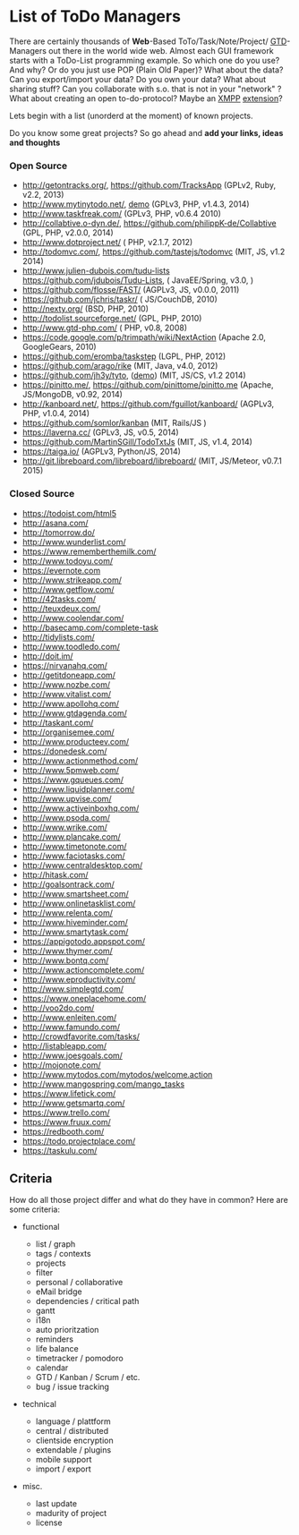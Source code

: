 # List of ToDo Managers

There are certainly thousands of **Web**-Based ToTo/Task/Note/Project/
[GTD](https://en.wikipedia.org/wiki/Getting_Things_Done)-Managers
out there in the world wide web.
Almost each GUI framework starts with a ToDo-List programming example.
So which one do you use? And why? Or do you just use POP (Plain Old Paper)?
What about the data? Can you export/import your data? Do you own your data?
What about sharing stuff? Can you collaborate with s.o. that is not in your
"network" ?
What about creating an open to-do-protocol? Maybe an [XMPP](http://xmpp.org)
[extension](http://xmpp.org/xmpp-protocols/xmpp-extensions/)?

Lets begin with a list (unorderd at the moment) of known projects.

Do you know some great projects?
So go ahead and **add your links, ideas and thoughts**

### Open Source

- http://getontracks.org/,
  https://github.com/TracksApp                        (GPLv2,      Ruby, v2.2,             2013)
- http://www.mytinytodo.net/,
  [demo](http://www.mytinytodo.net/demo/)             (GPLv3,      PHP,           v1.4.3,  2014)
- http://www.taskfreak.com/                           (GPLv3,      PHP,           v0.6.4   2010)
- http://collabtive.o-dyn.de/,
  https://github.com/philippK-de/Collabtive           (GPL,        PHP,           v2.0.0,  2014)
- http://www.dotproject.net/                          (            PHP,           v2.1.7,  2012)
- http://todomvc.com/,
  https://github.com/tastejs/todomvc                  (MIT,        JS,            v1.2     2014)
- http://www.julien-dubois.com/tudu-lists
  https://github.com/jdubois/Tudu-Lists,              (            JavaEE/Spring, v3.0,        )
- https://github.com/flosse/FAST/                     (AGPLv3,     JS,            v0.0.0,  2011)
- https://github.com/jchris/taskr/                    (            JS/CouchDB,             2010)
- http://nexty.org/                                   (BSD,        PHP,                    2010)
- http://todolist.sourceforge.net/                    (GPL,        PHP,                    2010)
- http://www.gtd-php.com/                             (            PHP,           v0.8,    2008)
- https://code.google.com/p/trimpath/wiki/NextAction  (Apache 2.0, GoogleGears,            2010)
- https://github.com/eromba/taskstep                  (LGPL,       PHP,                    2012)
- https://github.com/arago/rike                       (MIT,        Java,          v4.0,    2012)
- https://github.com/jh3y/tyto,
  ([demo](http://jh3y.github.io/tyto))                (MIT,        JS/CS,         v1.2     2014)
- https://pinitto.me/,
  https://github.com/pinittome/pinitto.me             (Apache,     JS/MongoDB,    v0.92,   2014)
- http://kanboard.net/,
  https://github.com/fguillot/kanboard/               (AGPLv3,     PHP,           v1.0.4,  2014)
- https://github.com/somlor/kanban                    (MIT,        Rails/JS                    )
- https://laverna.cc/                                 (GPLv3,      JS,            v0.5,    2014)
- https://github.com/MartinSGill/TodoTxtJs            (MIT,        JS,            v1.4,    2014)
- https://taiga.io/                                   (AGPLv3,     Python/JS,              2014)
- http://git.libreboard.com/libreboard/libreboard/    (MIT,        JS/Meteor,     v0.7.1   2015)

### Closed Source

- https://todoist.com/html5
- http://asana.com/
- http://tomorrow.do/
- http://www.wunderlist.com/
- https://www.rememberthemilk.com/
- http://www.todoyu.com/
- https://evernote.com
- http://www.strikeapp.com/
- http://www.getflow.com/
- http://42tasks.com/
- http://teuxdeux.com/
- http://www.coolendar.com/
- http://basecamp.com/complete-task
- http://tidylists.com/
- http://www.toodledo.com/
- http://doit.im/
- https://nirvanahq.com/
- http://getitdoneapp.com/
- http://www.nozbe.com/
- http://www.vitalist.com/
- http://www.apollohq.com/
- http://www.gtdagenda.com/
- http://taskant.com/
- http://organisemee.com/
- http://www.producteev.com/
- https://donedesk.com/
- http://www.actionmethod.com/
- http://www.5pmweb.com/
- https://www.gqueues.com/
- http://www.liquidplanner.com/
- http://www.upvise.com/
- http://www.activeinboxhq.com/
- http://www.psoda.com/
- http://www.wrike.com/
- http://www.plancake.com/
- http://www.timetonote.com/
- http://www.faciotasks.com/
- http://www.centraldesktop.com/
- http://hitask.com/
- http://goalsontrack.com/
- http://www.smartsheet.com/
- http://www.onlinetasklist.com/
- http://www.relenta.com/
- http://www.hiveminder.com/
- http://www.smartytask.com/
- https://appigotodo.appspot.com/
- http://www.thymer.com/
- http://www.bontq.com/
- http://www.actioncomplete.com/
- http://www.eproductivity.com/
- http://www.simplegtd.com/
- https://www.oneplacehome.com/
- http://voo2do.com/
- http://www.enleiten.com/
- http://www.famundo.com/
- http://crowdfavorite.com/tasks/
- http://listableapp.com/
- http://www.joesgoals.com/
- http://mojonote.com/
- http://www.mytodos.com/mytodos/welcome.action
- http://www.mangospring.com/mango_tasks
- https://www.lifetick.com/
- http://www.getsmartq.com/
- https://www.trello.com/
- https://www.fruux.com/
- https://redbooth.com/
- https://todo.projectplace.com/
- https://taskulu.com/

## Criteria

How do all those project differ and what do they have in common?
Here are some criteria:

- functional
    - list / graph
    - tags / contexts
    - projects
    - filter
    - personal / collaborative
    - eMail bridge
    - dependencies / critical path
    - gantt
    - i18n
    - auto prioritzation
    - reminders
    - life balance
    - timetracker / pomodoro
    - calendar
    - GTD / Kanban / Scrum / etc.
    - bug / issue tracking

- technical
    - language / plattform
    - central / distributed
    - clientside encryption
    - extendable / plugins
    - mobile support
    - import / export

- misc.
    - last update
    - madurity of project
    - license
